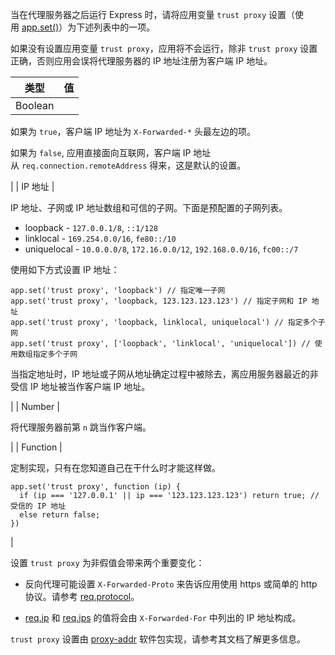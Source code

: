 当在代理服务器之后运行 Express 时，请将应用变量 `trust proxy` 设置（使用 [app.set()](http://www.expressjs.com.cn/4x/api.html#app.set)）为下述列表中的一项。

如果没有设置应用变量 `trust proxy`，应用将不会运行，除非 `trust proxy` 设置正确，否则应用会误将代理服务器的 IP 地址注册为客户端 IP 地址。

| 类型 | 值 |
| --- | --- |
| Boolean | 

如果为 `true`，客户端 IP 地址为 `X-Forwarded-*` 头最左边的项。

如果为 `false`, 应用直接面向互联网，客户端 IP 地址从 `req.connection.remoteAddress` 得来，这是默认的设置。

 |
| IP 地址 | 

IP 地址、子网或 IP 地址数组和可信的子网。下面是预配置的子网列表。

*   loopback - `127.0.0.1/8`, `::1/128`
*   linklocal - `169.254.0.0/16`, `fe80::/10`
*   uniquelocal - `10.0.0.0/8`, `172.16.0.0/12`, `192.168.0.0/16`, `fc00::/7`

使用如下方式设置 IP 地址：

~~~
app.set('trust proxy', 'loopback') // 指定唯一子网
app.set('trust proxy', 'loopback, 123.123.123.123') // 指定子网和 IP 地址
app.set('trust proxy', 'loopback, linklocal, uniquelocal') // 指定多个子网
app.set('trust proxy', ['loopback', 'linklocal', 'uniquelocal']) // 使用数组指定多个子网
~~~

当指定地址时，IP 地址或子网从地址确定过程中被除去，离应用服务器最近的非受信 IP 地址被当作客户端 IP 地址。

 |
| Number | 

将代理服务器前第 `n` 跳当作客户端。

 |
| Function | 

定制实现，只有在您知道自己在干什么时才能这样做。

~~~
app.set('trust proxy', function (ip) {
  if (ip === '127.0.0.1' || ip === '123.123.123.123') return true; // 受信的 IP 地址
  else return false;
})
~~~

 |

设置 `trust proxy` 为非假值会带来两个重要变化：

*   反向代理可能设置 `X-Forwarded-Proto` 来告诉应用使用 https 或简单的 http 协议。请参考 [req.protocol](http://www.expressjs.com.cn/api.html#req.protocol)。

*   [req.ip](http://www.expressjs.com.cn/api.html#req.ip) 和 [req.ips](http://www.expressjs.com.cn/api.html#req.ips) 的值将会由 `X-Forwarded-For` 中列出的 IP 地址构成。

`trust proxy` 设置由 [proxy-addr](https://www.npmjs.com/package/proxy-addr) 软件包实现，请参考其文档了解更多信息。